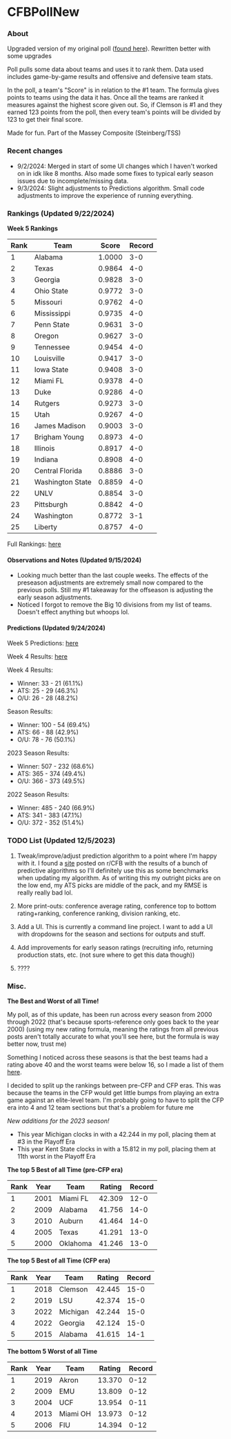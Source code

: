 # CFBPollNew

### About

Upgraded version of my original poll ([found here](https://github.com/taylorleprechaun/CFBPoll)).  Rewritten better with some upgrades

Poll pulls some data about teams and uses it to rank them.  Data used includes game-by-game results and offensive and defensive team stats.

In the poll, a team's "Score" is in relation to the #1 team.  The formula gives points to teams using the data it has.  Once all the teams are ranked it measures against the highest score given out.  So, if Clemson is #1 and they earned 123 points from the poll, then every team's points will be divided by 123 to get their final score.

Made for fun.  Part of the Massey Composite (Steinberg/TSS)

### Recent changes

* 9/2/2024: Merged in start of some UI changes which I haven't worked on in idk like 8 months. Also made some fixes to typical early season issues due to incomplete/missing data.
* 9/3/2024: Slight adjustments to Predictions algorithm. Small code adjustments to improve the experience of running everything.

### Rankings (Updated 9/22/2024)

**Week 5 Rankings**

Rank | Team | Score | Record
---|---|---|---
1 | Alabama | 1.0000 | 3-0
2 | Texas | 0.9864 | 4-0
3 | Georgia | 0.9828 | 3-0
4 | Ohio State | 0.9772 | 3-0
5 | Missouri | 0.9762 | 4-0
6 | Mississippi | 0.9735 | 4-0
7 | Penn State | 0.9631 | 3-0
8 | Oregon | 0.9627 | 3-0
9 | Tennessee | 0.9454 | 4-0
10 | Louisville | 0.9417 | 3-0
11 | Iowa State | 0.9408 | 3-0
12 | Miami FL | 0.9378 | 4-0
13 | Duke | 0.9286 | 4-0
14 | Rutgers | 0.9273 | 3-0
15 | Utah | 0.9267 | 4-0
16 | James Madison | 0.9003 | 3-0
17 | Brigham Young | 0.8973 | 4-0
18 | Illinois | 0.8917 | 4-0
19 | Indiana | 0.8908 | 4-0
20 | Central Florida | 0.8886 | 3-0
21 | Washington State | 0.8859 | 4-0
22 | UNLV | 0.8854 | 3-0
23 | Pittsburgh | 0.8842 | 4-0
24 | Washington | 0.8772 | 3-1
25 | Liberty | 0.8757 | 4-0

Full Rankings: [here](https://github.com/taylorleprechaun/CFBPollNew/blob/main/CFBPoll/PreviousPolls/2024/2024-Week%2005.md)

#### Observations and Notes (Updated 9/15/2024)

* Looking much better than the last couple weeks. The effects of the preseason adjustments are extremely small now compared to the previous polls. Still my #1 takeaway for the offseason is adjusting the early season adjustments.
* Noticed I forgot to remove the Big 10 divisions from my list of teams. Doesn't effect anything but whoops lol.

#### Predictions (Updated 9/24/2024)

Week 5 Predictions: [here](https://github.com/taylorleprechaun/CFBPollNew/blob/main/CFBPoll/PreviousPolls/2024/Predictions/2024-Week%2005.md)

Week 4 Results: [here](https://github.com/taylorleprechaun/CFBPollNew/blob/main/CFBPoll/PreviousPolls/2024/Predictions/2024-Week%2004.md)

Week 4 Results:
* Winner: 33 - 21 (61.1%)
* ATS: 25 - 29 (46.3%)
* O/U: 26 - 28 (48.2%)

Season Results:
* Winner: 100 - 54 (69.4%)
* ATS: 66 - 88 (42.9%)
* O/U: 78 - 76 (50.1%)

2023 Season Results:
* Winner: 507 - 232 (68.6%)
* ATS: 365 - 374 (49.4%)
* O/U: 366 - 373 (49.5%)

2022 Season Results:
* Winner: 485 - 240 (66.9%)
* ATS: 341 - 383 (47.1%)
* O/U: 372 - 352 (51.4%)

### TODO List (Updated 12/5/2023)

1. Tweak/improve/adjust prediction algorithm to a point where I'm happy with it. I found a [site](https://www.thepredictiontracker.com/ncaaresults.php) posted on r/CFB with the results of a bunch of predictive algorithms so I'll definitely use this as some benchmarks when updating my algorithm. As of writing this my outright picks are on the low end, my ATS picks are middle of the pack, and my RMSE is really really bad lol.

2. More print-outs: conference average rating, conference top to bottom rating+ranking, conference ranking, division ranking, etc.

3. Add a UI.  This is currently a command line project.  I want to add a UI with dropdowns for the season and sections for outputs and stuff.
	
4. Add improvements for early season ratings (recruiting info, returning production stats, etc. (not sure where to get this data though))

5. ????

### Misc.

**The Best and Worst of all Time!**

My poll, as of this update, has been run across every season from 2000 through 2022 (that's because sports-reference only goes back to the year 2000) (using my new rating formula, meaning the ratings from all previous posts aren't totally accurate to what you'll see here, but the formula is way better now, trust me)

Something I noticed across these seasons is that the best teams had a rating above 40 and the worst teams were below 16, so I made a list of them [here]( https://github.com/taylorleprechaun/CFBPollNew/blob/main/CFBPoll/Resources/BOAT%20and%20WOAT.xlsx).

I decided to split up the rankings between pre-CFP and CFP eras.  This was because the teams in the CFP would get little bumps from playing an extra game against an elite-level team.
I'm probably going to have to split the CFP era into 4 and 12 team sections but that's a problem for future me

*New additions for the 2023 season!*

* This year Michigan clocks in with a 42.244 in my poll, placing them at #3 in the Playoff Era
* This year Kent State clocks in with a 15.812 in my poll, placing them at 11th worst in the Playoff Era

**The top 5 Best of all Time (pre-CFP era)**

Rank | Year | Team | Rating | Record
---|---|---|---|---
1 | 2001 | Miami FL | 42.309 | 12-0
2 | 2009 | Alabama | 41.756 | 14-0
3 | 2010 | Auburn | 41.464 | 14-0
4 | 2005 | Texas | 41.291 | 13-0
5 | 2000 | Oklahoma | 41.246 | 13-0

**The top 5 Best of all Time (CFP era)**

Rank | Year | Team | Rating | Record
---|---|---|---|---
1 | 2018 | Clemson | 42.445 | 15-0
2 | 2019 | LSU | 42.374 | 15-0
3 | 2022 | Michigan | 42.244 | 15-0
4 | 2022 | Georgia | 42.124 | 15-0
5 | 2015 | Alabama | 41.615 | 14-1

**The bottom 5 Worst of all Time**

Rank | Year | Team | Rating | Record
---|---|---|---|---
1 | 2019 | Akron | 13.370 | 0-12
2 | 2009 | EMU | 13.809 | 0-12
3 | 2004 | UCF | 13.954 | 0-11
4 | 2013 | Miami OH | 13.973 | 0-12
5 | 2006 | FIU | 14.394 | 0-12
